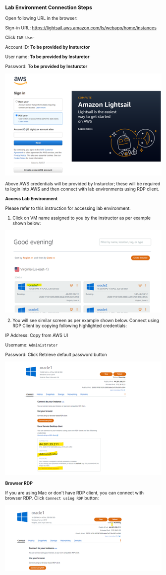### Lab Environment Connection Steps

Open following URL in the browser:

Sign-in URL: https://lightsail.aws.amazon.com/ls/webapp/home/instances

Click `IAM User`
 
Account ID: **To be provided by Insturctor**

User name: **To be provided by Insturctor**

Password: **To be provided by Insturctor**

![](images/1.png)

Above AWS credentials will be provided by Insturctor; these will be required to login into AWS and then connect with lab environments using RDP client.

**Access Lab Environment**

Please refer to this instruction for accessing lab environment.

1. Click on VM name assigned to you by the instructor as per example shown below:

![](images/2.png)

2. You will see similar screen as per example shown below. Connect using RDP Client by copying following highlighted credentials:

IP Address: Copy from AWS UI

Username: `Administrator`

Password: Click Retrieve default password button

![](images/3.png)


**Browser RDP**

If you are using Mac or don't have RDP client, you can connect with browser RDP. Click `Connect using RDP` button:

![](images/4.png)
